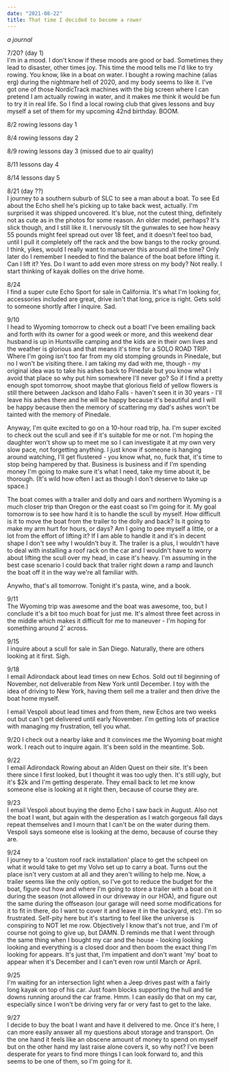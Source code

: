 ```yaml
---
date: "2021-08-22"
title: That time I decided to become a rower
---
```


_a journal_

7/20? (day 1)  
I'm in a mood. I don't know if these moods are good or bad. Sometimes they lead to disaster, other times joy. This time the mood tells me I'd like to try rowing. You know, like in a boat on water. I bought a rowing machine (alias erg) during the nightmare hell of 2020, and my body seems to like it. I've got one of those NordicTrack machines with the big screen where I can pretend I am actually rowing in water, and it makes me think it would be fun to try it in real life. So I find a local rowing club that gives lessons and buy myself a set of them for my upcoming 42nd birthday. BOOM.

8/2
rowing lessons day 1

8/4
rowing lessons day 2

8/9
rowing lessons day 3 (missed due to air quality)

8/11
lessons day 4

8/14
lessons day 5

8/21 (day ??)  
I journey to a southern suburb of SLC to see a man about a boat. To see Ed about the Echo shell he's picking up to take back west, actually. I'm surprised it was shipped uncovered. It's blue, not the cutest thing, definitely not as cute as in the photos for some reason. An older model, perhaps? It's slick though, and I still like it. I nervously tilt the gunwales to see how heavy 55 pounds might feel spread out over 18 feet, and it doesn't feel too bad, until I pull it completely off the rack and the bow bangs to the rocky ground. I think, yikes, would I really want to manuever this around all the time? Only later do I remember I needed to find the balance of the boat before lifting it. Can I lift it? Yes. Do I want to add even more stress on my body? Not really. I start thinking of kayak dollies on the drive home. 

8/24  
I find a super cute Echo Sport for sale in California. It's what I'm looking for, accessories included are great, drive isn't that long, price is right. Gets sold to someone shortly after I inquire. Sad.

9/10  
I head to Wyoming tomorrow to check out a boat! I've been emailing back and forth with its owner for a good week or more, and this weekend dear husband is up in Huntsville camping and the kids are in their own lives and the weather is glorious and that means it's time for a SOLO ROAD TRIP. Where I'm going isn't too far from my old stomping grounds in Pinedale, but no I won't be visiting there. I am taking my dad with me, though - my original idea was to take his ashes back to Pinedale but you know what I avoid that place so why put him somewhere I'll never go? So if I find a pretty enough spot tomorrow, shoot maybe that glorious field of yellow flowers is still there between Jackson and Idaho Falls - haven't seen it in 30 years - I'll leave his ashes there and he will be happy because it's beautiful and I will be happy because then the memory of scattering my dad's ashes won't be tainted with the memory of Pinedale.

Anyway, I'm quite excited to go on a 10-hour road trip, ha. I'm super excited to check out the scull and see if it's suitable for me or not. I'm hoping the daughter won't show up to meet me so I can investigate it at my own very slow pace, not forgetting anything. I just know if someone is hanging around watching, I'll get flustered - you know what, no, fuck that, it's time to stop being hampered by that. Business is business and if I'm spending money I'm going to make sure it's what I need, take my time about it, be thorough. (It's wild how often I act as though I don't deserve to take up space.)

The boat comes with a trailer and dolly and oars and northern Wyoming is a much closer trip than Oregon or the east coast so I'm going for it. My goal tomorrow is to see how hard it is to handle the scull by myself. How difficult is it to move the boat from the trailer to the dolly and back? Is it going to make my arm hurt for hours, or days? Am I going to pee myself a little, or a lot from the effort of lifting it? If I am able to handle it and it's in decent shape I don't see why I wouldn't buy it. The trailer is a plus, I wouldn't have to deal with installing a roof rack on the car and I wouldn't have to worry about lifting the scull over my head, in case it's heavy. I'm assuming in the best case scenario I could back that trailer right down a ramp and launch the boat off it in the way we're all familiar with. 

Anywho, that's all tomorrow. Tonight it's pasta, wine, and a book. 


9/11  
The Wyoming trip was awesome and the boat was awesome, too, but I conclude it's a bit too much boat for just me. It's almost three feet across in the middle which makes it difficult for me to maneuver - I'm hoping for something around 2' across. 

9/15  
I inquire about a scull for sale in San Diego. Naturally, there are others looking at it first. Sigh.

9/18  
I email Adirondack about lead times on new Echos. Sold out til beginning of November, not deliverable from New York until December. I toy with the idea of driving to New York, having them sell me a trailer and then drive the boat home myself.

I email Vespoli about lead times and from them, new Echos are two weeks out but can't get delivered until early November. I'm getting lots of practice with managing my frustration, tell you what.

9/20
I check out a nearby lake and it convinces me the Wyoming boat might work. I reach out to inquire again. It's been sold in the meantime. Sob.

9/22  
I email Adirondack Rowing about an Alden Quest on their site. It's been there since I first looked, but I thought it was too ugly then. It's still ugly, but it's $2k and I'm getting desperate. They email back to let me know someone else is looking at it right then, because of course they are.

9/23  
I email Vespoli about buying the demo Echo I saw back in August. Also not the boat I want, but again with the desperation as I watch gorgeous fall days repeat themselves and I mourn that I can't be on the water during them. Vespoli says someone else is looking at the demo, because of course they are.

9/24  
I journey to a 'custom roof rack installation' place to get the schpeel on what it would take to get my Volvo set up to carry a boat. Turns out the place isn't very custom at all and they aren't willing to help me. Now, a trailer seems like the only option, so I've got to reduce the budget for the boat, figure out how and where I'm going to store a trailer with a boat on it during the season (not allowed in our driveway in our HOA), and figure out the same during the offseason (our garage will need some modifications for it to fit in there, do I want to cover it and leave it in the backyard, etc). I'm so frustrated. Self-pity here but it's starting to feel like the universe is conspiring to NOT let me row. Objectively I know that's not true, and I'm of course not going to give up, but DAMN. D reminds me that I went through the same thing when I bought my car and the house - looking looking looking and everything is a closed door and then boom the exact thing I'm looking for appears. It's just that, I'm impatient and don't want 'my' boat to appear when it's December and I can't even row until March or April. 

9/25  
I'm waiting for an intersection light when a Jeep drives past with a fairly long kayak on top of his car. Just foam blocks supporting the hull and tie downs running around the car frame. Hmm. I can easily do that on my car, especially since I won't be driving very far or very fast to get to the lake. 

9/27  
I decide to buy the boat I want and have it delivered to me. Once it's here, I can more easily answer all my questions about storage and transport. On the one hand it feels like an obscene amount of money to spend on myself but on the other hand my last raise alone covers it, so why not? I've been desperate for years to find more things I can look forward to, and this seems to be one of them, so I'm going for it.

